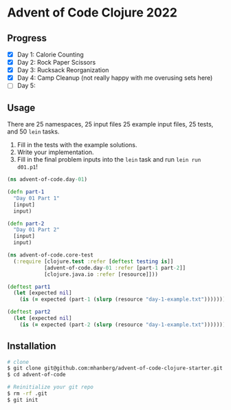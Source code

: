 # Advent of Code Clojure 2022

## Progress

- [x] Day 1: Calorie Counting
- [x] Day 2: Rock Paper Scissors
- [x] Day 3: Rucksack Reorganization
- [x] Day 4: Camp Cleanup (not really happy with me overusing sets here)
- [ ] Day 5: 

## Usage

There are 25 namespaces, 25 input files 25 example input files, 25 tests, and 50 `lein` tasks. 

1. Fill in the tests with the example solutions.
1. Write your implementation.
1. Fill in the final problem inputs into the `lein` task and run `lein run d01.p1`!

```clojure
(ns advent-of-code.day-01)

(defn part-1
  "Day 01 Part 1"
  [input]
  input)

(defn part-2
  "Day 01 Part 2"
  [input]
  input)
```

```clojure
(ns advent-of-code.core-test
  (:require [clojure.test :refer [deftest testing is]]
            [advent-of-code.day-01 :refer [part-1 part-2]]
            [clojure.java.io :refer [resource]]))

(deftest part1
  (let [expected nil]
    (is (= expected (part-1 (slurp (resource "day-1-example.txt")))))))

(deftest part2
  (let [expected nil]
    (is (= expected (part-2 (slurp (resource "day-1-example.txt")))))))
```

## Installation

```bash
# clone
$ git clone git@github.com:mhanberg/advent-of-code-clojure-starter.git advent-of-code
$ cd advent-of-code

# Reinitialize your git repo
$ rm -rf .git
$ git init
```
